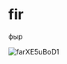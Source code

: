 # fir
 фыр

![farXE5uBoD1](https://github.com/user-attachments/assets/615b1bfa-81e0-4367-9937-d2ebc005001b)
